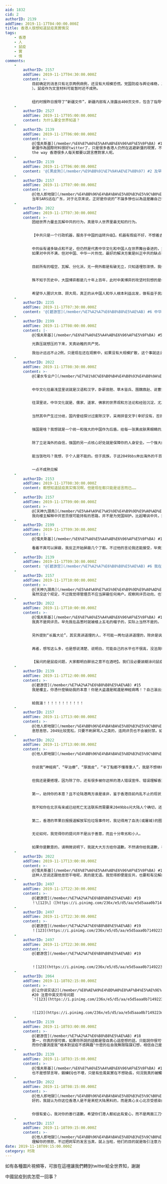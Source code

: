 ```yaml
---
aid: 1832
cid: 2
authorID: 2139
addTime: 2019-11-17T04:00:00.000Z
title: 香港人很想知道鼠疫真實情況
tags:
    - 香港
    - 人
    - 鼠疫
    - 實
    - 情
comments:
    -
        authorID: 2157
        addTime: 2019-11-17T04:30:00.000Z
        content: >-
            目前确定的消息只有北京两例病例，还没有大规模恐慌。党国防疫与舆论维稳，二者孰先，我个人由于SARS和禽流感的经历，持怀疑态度。但是，确实尚不能排除确实是偶发个例的可能性，目前仅有的新闻报导，均来自轮系媒体，如新唐人（[https://www.ntdtv.com/gb/2019/11/15/a102708066.html](https://www.ntdtv.com/gb/2019/11/15/a102708066.html)
            ）。鼠疫作为文宣材料可能暂时还不成熟。


            纽约时报昨日报导了“新疆文件”，新疆内部有人泄露出400页文件，包含了指导性文件，反映了对新疆人的镇压策略，**尤其是如何用谎言应对家人或记者**。这是个重磅新闻，火已经烧起来，香港人搭便车更有效率，把CCP治下香港未来与新疆现状联系、把港共政府、北京政府发言同新疆“发言指导”材料联系。
    -
        authorID: 2527
        addTime: 2019-11-17T05:00:00.000Z
        content: 为什么要全世界知道？
    -
        authorID: 2139
        addTime: 2019-11-17T06:00:00.000Z
        content: >-
            @[懦夫斯基](/member/%E6%87%A6%E5%A4%AB%E6%96%AF%E5%9F%BA) #1
            新彊作為國際材料很好twitter了，只是很多香港人仍然在逃避新彊的現實，不論多慘也以為這是離自己很遙遠的事情。而鼠疫就是大家都怕死，尤其經歷了SARS的陰霾，就會比較擔心又再隱瞞疫情，自己會不會染病才切膚，別人在受苦就理不了，By
            the way 香港很多人每天都要以謊言應對家人呢。
    -
        authorID: 2139
        addTime: 2019-11-17T06:00:00.000Z
        content: '@[黑皮狗](/member/%E9%BB%91%E7%9A%AE%E7%8B%97) #2 及早預防疫情散播到全球吧'
    -
        authorID: 2157
        addTime: 2019-11-17T07:00:00.000Z
        content: >-
            @[他人即地獄](/member/%E4%BB%96%E4%BA%BA%E5%8D%B3%E5%9C%B0%E7%8D%84) #3
            当年SARS远在广东，对于北京来说，正好是你说的“不論多慘也以為這是離自己很遙遠的事情”，遥远地方的人命与舆论维稳之间，北京很容易就选了粉饰太平。这一次鼠疫在北京先爆出来，反而可以少恐慌一点。舆论维稳肯定不会放松，但同时，北京那些权贵也怕死，危险就在他们身边时，他们会积极防疫，倒有可能用权力“过度”反应，出现逼迫医院超量消毒、超量隔离等现象。
    -
        authorID: 2022
        addTime: 2019-11-17T07:30:00.000Z
        content: >-
            团结世界力量去瓦解中共的行为，真是华人世界里最无知的行为。


            【中共只是一个行政机器，服务于中国的运转升级】。机器有瑕疵不好，不想着去优化机器，反而想着联合外部的其他机器，砸烂自家机器，这是什么道理？何况这种中美博弈的攻坚时期。


            中共纵有诸多缺点和不足，但仍然是代表中华文化和中国人在世界舞台奋进的，大方向可谓毋庸置疑。
            如果对中共不满，但对中国、中华一片热忱，最好的解决方案是纠正中共的缺点不足，让这个行政机器日趋完善，更好得服务中国。


            目前所有的唱空、瓦解、分化派，无一例外都是有破无立，只知道埋怨泄愤，我们就假设明天中共就垮了，习近平也下台了，中国的'民主斗士'也如愿了，就请问下一步怎么办？


            殊不知于历史中，大国博弈都是几十年上百年，此时中美博弈的攻坚时刻想的是勾结外媒摸黑唱空中共，却无异于直接损害中国，一个跟头翻不好，积贫积弱再重来，又是错失一个百年。


            希望华人圈识大体、顾大局，真正的从中国人和华人根本利益出发，做有益于民族和国家的事。
    -
        authorID: 2235
        addTime: 2019-11-17T07:30:00.000Z
        content: '@[碧游宫](/member/%E7%A2%A7%E6%B8%B8%E5%AE%AB) #6 中华文化是啥？强国是啥？能当饭吃吗？'
    -
        authorID: 2199
        addTime: 2019-11-17T08:00:00.000Z
        content: |-
            @[懦夫斯基](/member/%E6%87%A6%E5%A4%AB%E6%96%AF%E5%9F%BA) #5

            光靠压就想压的下来，天真幼稚的共产党。

            我估计远远不止2例，只是现在还在观察中，如果没有大规模扩散，这个事就这么瞒过去算了。一旦大规模扩散瞒不下去。呵呵。
    -
        authorID: 2022
        addTime: 2019-11-17T08:30:00.000Z
        content: >-
            @[灌水专业户](/member/%E7%81%8C%E6%B0%B4%E4%B8%93%E4%B8%9A%E6%88%B7) #7


            中华文化往最浅显里说就是汉语和汉字，卧薪尝胆、草木皆兵、围魏救赵、说曹操曹操到，等等海量的历史故事，已经融入大家的口语表达，以至于有时候我们说话都没意识到自己在引用千年以前的历史故事。这一点汉语在世界上独树一帜，值得咱们华人骄傲。


            往深里说，中华文化就是、儒家、道家、佛家的世界观和方法论和经验沉淀，尤其是实用主义和以人为本的结合，才能有限不与展开。总体来说，中华文化就是我们曾经从那里来，终将我们也归于那里去的，这么一个东西。


            当然其中产生过分歧，国内曾经探讨过废除汉字，采用拼音文字(幸好没有，否则就如韩国一样割裂了历史，现代人看不懂祖先的历史文字)。国外也有ABC等抛弃了自身的文化属性，全身心投入西方文明体系，国家的话，也如新加坡。但有一点，说的都是好听的，你全身心投入，人家行动上也也未必全心接纳，我相信没有多少英美欧人会认为ABC或新加坡人是西方人。人家要的只是你追随他的意识形态，企图洗心革面融入其中，那抱歉，回去你的ABC圈子自己玩。


            强国是啥？我想就是一个统一和强大的中国作为后盾，给每一张黄皮肤黑眼睛的人自由穿梭世界各处的自信。不管你是中国籍还是外国籍，一个强大的中国就是你自信的底气。否则你入了美国籍，也是下等人(抱歉我真的不信人人平等，即使在民主的美国)。


            除了立足海外的自信，强国的另一点核心好处就是保障你的人身安全。一个强大的中国，普通人去印尼旅游，印尼人也不会打杀你，一个贫弱的中国，即便你是当地华人巨富，也是说屠杀就屠杀了。【个人的权益失去母国民族国家的庇护堪称弱不禁风】，也如二战时期的犹太人。


            能当饭吃吗？我想，于个人是不能的。但于民族，于这2049bbs奔出海外的千百万华人的一张黄皮肤的脸，1保的是生命，2保的是尊严。至于吃饭，那是个人奋斗该进一步解决的问题。


            一点不成熟见解
    -
        authorID: 2153
        addTime: 2019-11-17T08:30:00.000Z
        content: 都想知道鼠疫真实情况啊，但是现在都只能是谣言而已……
    -
        authorID: 2157
        addTime: 2019-11-17T09:00:00.000Z
        content: >-
            @[天神九頭鳥](/member/%E5%A4%A9%E7%A5%9E%E4%B9%9D%E9%A0%AD%E9%B3%A5) #8
            我向楼主解释中共官员很可能持有的思路，并不是为党国辩护。比起嘲讽中共，搞清楚他们如何思考、如何行事，可能对自己更有用。例如现在这位碧游宫突然进来，用网评员常用的长篇大论转移注意力，企图歪楼，反而让我的估计向悲观的方向偏移了一些。另外，分析判断和主观希望也不一定一致嘛，我还希望自己明天就中头彩呢。
    -
        authorID: 2199
        addTime: 2019-11-17T09:30:00.000Z
        content: |-
            @[懦夫斯基](/member/%E6%87%A6%E5%A4%AB%E6%96%AF%E5%9F%BA) #11

            看着不爽可以屏蔽，我反正开始屏蔽几个了都。不过他的言论我还能接受，毕竟没什么攻击性。也就是为共产党洗个地。
    -
        authorID: 2139
        addTime: 2019-11-17T09:30:00.000Z
        content: '@[碧游宫](/member/%E7%A2%A7%E6%B8%B8%E5%AE%AB) #6 我在問鼠疫啊，你不知道嗎？'
    -
        authorID: 2157
        addTime: 2019-11-17T10:00:00.000Z
        content: >-
            @[天神九頭鳥](/member/%E5%A4%A9%E7%A5%9E%E4%B9%9D%E9%A0%AD%E9%B3%A5) #12
            虽然没这个规定，不过我觉得管理员不应当屏蔽任何用户。观察网评员动向，也可以辅助判断时政风向 :)
    -
        authorID: 2022
        addTime: 2019-11-17T10:00:00.000Z
        content: >-
            @[懦夫斯基](/member/%E6%87%A6%E5%A4%AB%E6%96%AF%E5%9F%BA) #11
            我真不是网评员。早先我在品葱时就被楼上五毛的帽子的，实际上当然不是的。


            另外提到“长篇大论”，其实真讲道理的人，不可能一两句话讲道理的，除非是讽刺、段子等。


            再者，想写这么多，也是想说清楚、说明白，可能自己的水平也不很高，没法简明扼要一语道明自己，只好多说几句不生歧义。如果不是同文同种的同胞，我又何苦“长篇大论”费口舌呢？


            【虽问的是鼠疫问题，大家都明白醉翁之意不在酒吧】。我们没必要装糊涂问鼠疫则答鼠疫，不如直接谈谈各方见解，这样更有效率，我是这样想的。
    -
        authorID: 2139
        addTime: 2019-11-17T12:00:00.000Z
        content: >-
            @[碧游宫](/member/%E7%A2%A7%E6%B8%B8%E5%AE%AB) #15
            我是樓主，你憑什麼騎劫我的本意！你是大盗還是賊還是神經病嗎！？自己滾出去開post呀長篇大論！你看這十多個回覆沒多少個在談鼠疫呀，還不是因為你這個鼠輩在搞亂嗎！？止暴制亂呀你厚面皮還敢扮有文化？！什麼叫“我是這樣想的"自我中心澎漲就快點食藥吧及早治療，半丁點都不懂尊重人夠膽妄言斷言別人心意#!%@$%@^#&^_&(%_()


            給我滾！！！！！！！！！！！
    -
        authorID: 2157
        addTime: 2019-11-17T13:00:00.000Z
        content: >-
            @[他人即地獄](/member/%E4%BB%96%E4%BA%BA%E5%8D%B3%E5%9C%B0%E7%8D%84) #16
            息怒息怒，2049比较宽松，只要不刷屏骂人之类的，连网评员也不会被封禁。如果你想要论坛完全禁止此类发言，恐怕隔壁品葱是个更合适的去处。当然，你也可以选择把此君加入你的黑名单。
    -
        authorID: 2022
        addTime: 2019-11-17T13:00:00.000Z
        content: >-
            @[他人即地獄](/member/%E4%BB%96%E4%BA%BA%E5%8D%B3%E5%9C%B0%E7%8D%84) #16


            你说我“神經病”、“早治療”、“厚面皮”，“半丁點都不懂尊重人”，我是不想继续搭理你的。


            但我还是要搭理，因为除了你，还有很多被你这样的港人错误宣传、错误理解香港事件的网友被你们带歪了。


            第一，劫持你的本意？且不论陆港两方谁是谁非，鉴于香港目前内乱不止的现状，长臂操心的原标题：『香港人很想知道鼠疫真實情況』。


            我不知你在北京有亲戚已经死亡无法联系而需要来2049bbs问大陆人个确切，还是说北京没有亲戚来打探大陆的情报。或者两者都是不是，你根本对鼠疫不感兴趣，只是单纯得希望大陆人关注负面新闻以此挑拨群众和政府关系。


            第二，香港的苹果日报报道解放军捡垃圾事件时，我记得用了血洗(或屠城)的图片配文。人家穿的是T恤衫，而你们港青那边拿的是砖头、汽油、和弓箭，港陆两边是谁在劫持本意？


            无论如何，我觉得你的提问并不是出于善意，而且十分卑劣和小人。


            如果你是歉意的，请稍微说明下，我就大大方方给你道歉。不然请你给我道歉，毕竟你人身攻击太厉害了我也很不舒服。
    -
        authorID: 2022
        addTime: 2019-11-17T13:00:00.000Z
        content: >-
            @[懦夫斯基](/member/%E6%87%A6%E5%A4%AB%E6%96%AF%E5%9F%BA) #17
            这种人您说还跟他息怒干啥呢，真的是无语。我觉得即便是反共，也要和有见解的反共人事论清楚、讲明白。这样的港人，典型就是借着问问题暗中使坏，线上不和则骂，线下不和则打的那批人。中共的经济快车也好，美国的民主政策也罢，都和这样的人没有半点关系。
    -
        authorID: 2497
        addTime: 2019-11-17T22:30:00.000Z
        content: >-
            @[碧游宫](/member/%E7%A2%A7%E6%B8%B8%E5%AE%AB) #19
            ！\[123\]（[https://i.pinimg.com/236x/e5/d5/aa/e5d5aaa0b7149223dbd35da683635929.jpg）](https://i.pinimg.com/236x/e5/d5/aa/e5d5aaa0b7149223dbd35da683635929.jpg%EF%BC%89)
    -
        authorID: 2497
        addTime: 2019-11-17T22:30:00.000Z
        content: >-
            @[碧游宫](/member/%E7%A2%A7%E6%B8%B8%E5%AE%AB) #19
            ！[123](https://i.pinimg.com/236x/e5/d5/aa/e5d5aaa0b7149223dbd35da683635929.jpg)
    -
        authorID: 2497
        addTime: 2019-11-17T22:30:00.000Z
        content: >-
            @[碧游宫](/member/%E7%A2%A7%E6%B8%B8%E5%AE%AB) #19


            ！[123](https://i.pinimg.com/236x/e5/d5/aa/e5d5aaa0b7149223dbd35da683635929.jpg)
    -
        authorID: 2064
        addTime: 2019-11-18T02:15:00.000Z
        content: >-
            @[让你说实话2](/member/%E8%AE%A9%E4%BD%A0%E8%AF%B4%E5%AE%9E%E8%AF%9D2)
            #20 注意中英文符号问题
            `![123](https://i.pinimg.com/236x/e5/d5/aa/e5d5aaa0b7149223dbd35da683635929.jpg)`


            ![123](https://i.pinimg.com/236x/e5/d5/aa/e5d5aaa0b7149223dbd35da683635929.jpg)
    -
        authorID: 2139
        addTime: 2019-11-18T03:00:00.000Z
        content: >-
            @[碧游宫](/member/%E7%A2%A7%E6%B8%B8%E5%AE%AB) #18
            第一，你真的很可憐，如果你所說的話都是發自真心這麼想的話，只能說你很可憐。第二，解放軍撿垃圾跟你扭曲了本帖的主題完全是兩碼子的事，這謬誤到底有多明顯，多說了也是在侮辱其他人的智慧。第三，我已說了擔心像SARS又再隱瞞疫情,
            而你仍要測度我“根本對鼠疫不感興趣"什麼的在自我無限陰謀幻想，相信自己是名偵探還會讀心術嗎？唉～無論身處何地，都是病向淺中醫啊。
    -
        authorID: 2139
        addTime: 2019-11-18T03:15:00.000Z
        content: >-
            @[懦夫斯基](/member/%E6%87%A6%E5%A4%AB%E6%96%AF%E5%9F%BA) #17
            也不是想禁言呀，鍛練EQ也不壞，只是有些風氣實在不想助長，何況我真的被觸怒了。
    -
        authorID: 2022
        addTime: 2019-11-18T08:15:00.000Z
        content: >-
            @[他人即地獄](/member/%E4%BB%96%E4%BA%BA%E5%8D%B3%E5%9C%B0%E7%8D%84) #24
            好的，我就认为你这位香港人是不是来挖大陆黑料的，而是真心关心北京受感染的病人。


            你很有爱心，我对你的善行道歉。希望你们港人都如此有爱心，而不是两面三刀借由疾病疫情搞政治新闻的小人。
    -
        authorID: 2157
        addTime: 2019-11-18T09:15:00.000Z
        content: >-
            @[他人即地獄](/member/%E4%BB%96%E4%BA%BA%E5%8D%B3%E5%9C%B0%E7%8D%84) #25
            理解你的愤怒，不过把网军的发言当真，就上当啦，他们的目的就是吸引注意力，撩拨情绪，使得参与者忘记参加原本的讨论。不要试图说服他们，他们不是听不懂人话，纯粹装傻，完成任务而已，比傻乎乎的小粉红还要悲惨。然而事关自己，就很难不受这种人影响，所以要用好黑名单功能，保护好自己:)
date: 2019-11-18T09:15:00.000Z
category: 时政
---
```


如有各種圖片視頻等，可放在這𥚃讓我們轉到twitter給全世界知，謝謝

中國鼠疫到㡳怎麼一回事？
